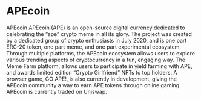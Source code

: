 # APEcoin
APEcoin
APEcoin (APE) is an open-source digital currency dedicated to celebrating the “ape” crypto meme in all its glory. The project was created by a dedicated group of crypto enthusiasts in July 2020, and is one part ERC-20 token, one part meme, and one part experimental ecosystem. Through multiple platforms, the APEcoin ecosystem allows users to explore various trending aspects of cryptocurrency in a fun, engaging way. The Meme Farm platform, allows users to participate in yield farming with APE, and awards limited edition “Crypto Girlfriend” NFTs to top holders. A browser game, GO APE!, is also currently in development, giving the APEcoin community a way to earn APE tokens through online gaming. APEcoin is currently traded on Uniswap.
